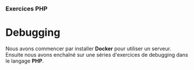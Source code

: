  ### Exercices PHP ###
 # Debugging #

Nous avons commencer par installer **Docker** pour utiliser un serveur.
Ensuite nous avons enchaîné sur une séries d'exercices de debugging dans le langage **PHP**.
